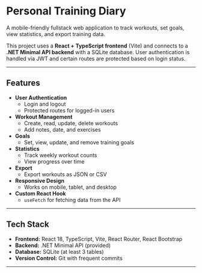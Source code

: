 # Personal Training Diary

A mobile-friendly fullstack web application to track workouts, set goals, view statistics, and export training data.

This project uses a **React + TypeScript frontend** (Vite) and connects to a **.NET Minimal API backend** with a SQLite database. User authentication is handled via JWT and certain routes are protected based on login status.

---

## Features

- **User Authentication**
  - Login and logout
  - Protected routes for logged-in users
- **Workout Management**
  - Create, read, update, delete workouts
  - Add notes, date, and exercises
- **Goals**
  - Set, view, update, and remove training goals
- **Statistics**
  - Track weekly workout counts
  - View progress over time
- **Export**
  - Export workouts as JSON or CSV
- **Responsive Design**
  - Works on mobile, tablet, and desktop
- **Custom React Hook**
  - `useFetch` for fetching data from the API

---

## Tech Stack

- **Frontend:** React 18, TypeScript, Vite, React Router, React Bootstrap
- **Backend:** .NET Minimal API (provided)
- **Database:** SQLite (at least 3 tables)
- **Version Control:** Git with frequent commits

---
